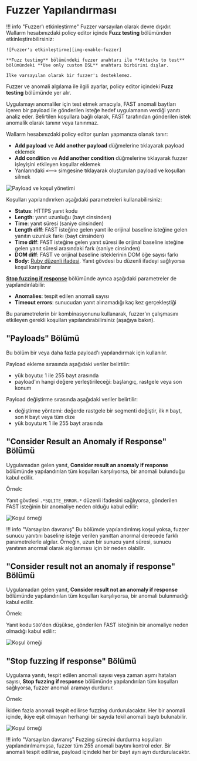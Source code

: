 [img-enable-fuzzer]:            ../../../images/fast/operations/common/test-policy/fuzzer/fuzzer-slider.png
[img-manipulate-items]:         ../../../images/fast/operations/common/test-policy/fuzzer/manipulate-fuzzer-items.png
[img-anomaly-condition]:        ../../../images/fast/operations/common/test-policy/fuzzer/anomaly-condition.png
[img-not-anomaly-condition]:    ../../../images/fast/operations/common/test-policy/fuzzer/not-anomaly-condition.png
[img-stop-condition]:           ../../../images/fast/operations/common/test-policy/fuzzer/stop-condition.png

[link-ruby-regexp]:             http://ruby-doc.org/core-2.6.1/doc/regexp_rdoc.html      

[anchor-payloads-section]:      #the-payloads-section
[anchor-anomaly-section]:       #the-consider-result-an-anomaly-if-response-section
[anchor-not-anomaly-section]:   #the-consider-result-not-an-anomaly-if-response-section
[anchor-stop-section]:          #the-stop-fuzzing-if-response-section

# Fuzzer Yapılandırması

!!! info "Fuzzer'ı etkinleştirme"
    Fuzzer varsayılan olarak devre dışıdır. Wallarm hesabınızdaki policy editor içinde **Fuzz testing** bölümünden etkinleştirebilirsiniz:
    
    ![Fuzzer'ı etkinleştirme][img-enable-fuzzer]

    **Fuzz testing** bölümündeki fuzzer anahtarı ile **Attacks to test** bölümündeki **Use only custom DSL** anahtarı birbirini dışlar.

    İlke varsayılan olarak bir fuzzer'ı desteklemez.

Fuzzer ve anomali algılama ile ilgili ayarlar, policy editor içindeki **Fuzz testing** bölümünde yer alır.

Uygulamayı anomaliler için test etmek amacıyla, FAST anomali baytları içeren bir payload ile gönderilen isteğe hedef uygulamanın verdiği yanıtı analiz eder. Belirtilen koşullara bağlı olarak, FAST tarafından gönderilen istek anomalik olarak tanınır veya tanınmaz.

Wallarm hesabınızdaki policy editor şunları yapmanıza olanak tanır:

* **Add payload** ve **Add another payload** düğmelerine tıklayarak payload eklemek
* **Add condition** ve **Add another condition** düğmelerine tıklayarak fuzzer işleyişini etkileyen koşullar eklemek
* Yanlarındaki «—» simgesine tıklayarak oluşturulan payload ve koşulları silmek

![Payload ve koşul yönetimi][img-manipulate-items]

Koşulları yapılandırırken aşağıdaki parametreleri kullanabilirsiniz:

* **Status**: HTTPS yanıt kodu
* **Length**: yanıt uzunluğu (bayt cinsinden)
* **Time**: yanıt süresi (saniye cinsinden)
* **Length diff**: FAST isteğine gelen yanıt ile orijinal baseline isteğine gelen yanıtın uzunluk farkı (bayt cinsinden)
* **Time diff**: FAST isteğine gelen yanıt süresi ile orijinal baseline isteğine gelen yanıt süresi arasındaki fark (saniye cinsinden)
* **DOM diff**: FAST ve orijinal baseline isteklerinin DOM öğe sayısı farkı
* **Body**: [Ruby düzenli ifadesi][link-ruby-regexp]. Yanıt gövdesi bu düzenli ifadeyi sağlıyorsa koşul karşılanır

[**Stop fuzzing if response**][anchor-stop-section] bölümünde ayrıca aşağıdaki parametreler de yapılandırılabilir:

* **Anomalies**: tespit edilen anomali sayısı
* **Timeout errors**: sunucudan yanıt alınamadığı kaç kez gerçekleştiği

Bu parametrelerin bir kombinasyonunu kullanarak, fuzzer'ın çalışmasını etkileyen gerekli koşulları yapılandırabilirsiniz (aşağıya bakın).

## "Payloads" Bölümü

Bu bölüm bir veya daha fazla payload'ı yapılandırmak için kullanılır.

Payload ekleme sırasında aşağıdaki veriler belirtilir:

* yük boyutu: 1 ile 255 bayt arasında
* payload'ın hangi değere yerleştirileceği: başlangıç, rastgele veya son konum

Payload değiştirme sırasında aşağıdaki veriler belirtilir:

* değiştirme yöntemi: değerde rastgele bir segmenti değiştir, ilk `M` bayt, son `M` bayt veya tüm dize
* yük boyutu `M`: 1 ile 255 bayt arasında


## "Consider Result an Anomaly if Response" Bölümü

Uygulamadan gelen yanıt, **Consider result an anomaly if response** bölümünde yapılandırılan tüm koşulları karşılıyorsa, bir anomali bulunduğu kabul edilir.

Örnek:

Yanıt gövdesi `.*SQLITE_ERROR.*` düzenli ifadesini sağlıyorsa, gönderilen FAST isteğinin bir anomaliye neden olduğu kabul edilir:

![Koşul örneği][img-anomaly-condition]

!!! info "Varsayılan davranış"
    Bu bölümde yapılandırılmış koşul yoksa, fuzzer sunucu yanıtını baseline isteğe verilen yanıttan anormal derecede farklı parametrelerle algılar. Örneğin, uzun bir sunucu yanıt süresi, sunucu yanıtının anormal olarak algılanması için bir neden olabilir.

## "Consider result not an anomaly if response" Bölümü

Uygulamadan gelen yanıt, **Consider result not an anomaly if response** bölümünde yapılandırılan tüm koşulları karşılıyorsa, bir anomali bulunmadığı kabul edilir.

Örnek:

Yanıt kodu `500`'den düşükse, gönderilen FAST isteğinin bir anomaliye neden olmadığı kabul edilir:

![Koşul örneği][img-not-anomaly-condition]

## "Stop fuzzing if response" Bölümü

Uygulama yanıtı, tespit edilen anomali sayısı veya zaman aşımı hataları sayısı, **Stop fuzzing if response** bölümünde yapılandırılan tüm koşulları sağlıyorsa, fuzzer anomali aramayı durdurur.

Örnek:

İkiden fazla anomali tespit edilirse fuzzing durdurulacaktır. Her bir anomali içinde, ikiye eşit olmayan herhangi bir sayıda tekil anomali baytı bulunabilir.

![Koşul örneği][img-stop-condition]

!!! info "Varsayılan davranış"
    Fuzzing sürecini durdurma koşulları yapılandırılmamışsa, fuzzer tüm 255 anomali baytını kontrol eder. Bir anomali tespit edilirse, payload içindeki her bir bayt ayrı ayrı durdurulacaktır.